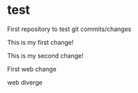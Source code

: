 # test
First repository to test git commits/changes

This is my first change!

This is my second change!

First web change

web diverge
